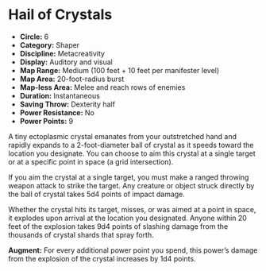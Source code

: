 # Hail of Crystals

- **Circle:** 6
- **Category:** Shaper
- **Discipline:** Metacreativity
- **Display:** Auditory and visual
- **Map Range:** Medium (100 feet + 10 feet per manifester level)
- **Map Area:** 20-foot-radius burst
- **Map-less Area:** Melee and reach rows of enemies
- **Duration:** Instantaneous
- **Saving Throw:** Dexterity half
- **Power Resistance:** No
- **Power Points:** 9

A tiny ectoplasmic crystal emanates from your outstretched hand and rapidly expands to a 2-foot-diameter ball of crystal as it speeds toward the location you designate. You can choose to aim this crystal at a single target or at a specific point in space (a grid intersection).

If you aim the crystal at a single target, you must make a ranged throwing weapon attack to strike the target. Any creature or object struck directly by the ball of crystal takes 5d4 points of impact damage.

Whether the crystal hits its target, misses, or was aimed at a point in space, it explodes upon arrival at the location you designated. Anyone within 20 feet of the explosion takes 9d4 points of slashing damage from the thousands of crystal shards that spray forth.

**Augment:** For every additional power point you spend, this power’s damage from the explosion of the crystal increases by 1d4 points.
